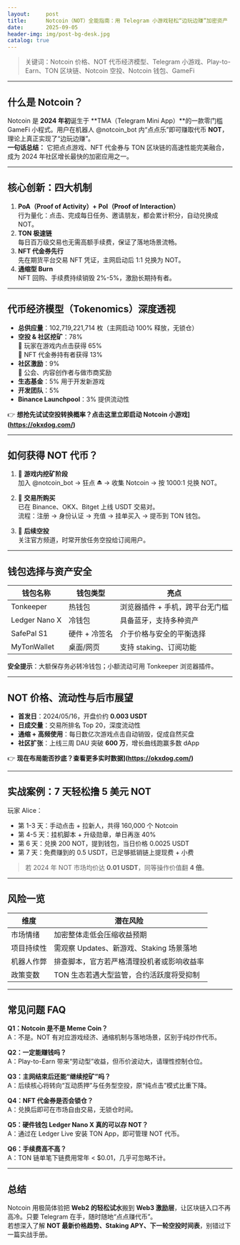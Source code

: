 ```yaml
---
layout:     post
title:      Notcoin（NOT）全能指南：用 Telegram 小游戏轻松“边玩边赚”加密资产
date:       2025-09-05
header-img: img/post-bg-desk.jpg
catalog: true
---
```


> 关键词：Notcoin 价格、NOT 代币经济模型、Telegram 小游戏、Play-to-Earn、TON 区块链、Notcoin 空投、Notcoin 钱包、GameFi

---

## 什么是 Notcoin？

Notcoin 是 **2024 年初**诞生于 **TMA（Telegram Mini App）**的一款零门槛 GameFi 小程式。用户在机器人 @notcoin_bot 内“点点乐”即可赚取代币 **NOT**，理论上真正实现了“边玩边赚”。  
**一句话总结：** 它把点点游戏、NFT 代金券与 TON 区块链的高速性能完美融合，成为 2024 年社区增长最快的加密应用之一。

---

## 核心创新：四大机制

1. **PoA（Proof of Activity）+ PoI（Proof of Interaction）**  
   行为量化：点击、完成每日任务、邀请朋友，都会累计积分，自动兑换成 NOT。
2. **TON 极速链**  
   每日百万级交易也无需高额手续费，保证了落地场景流畅。
3. **NFT 代金券先行**  
   先在期货平台交易 NFT 凭证，主网启动后 1:1 兑换为 NOT。
4. **通缩型 Burn**  
   NFT 回购、手续费持续销毁 2%-5%，激励长期持有者。

---

## 代币经济模型（Tokenomics）深度透视

- **总供应量**：102,719,221,714 枚（主网启动 100% 释放，无锁仓）
- **空投 & 社区挖矿**：78%  
  🔸 玩家在游戏内点击获得 65%  
  🔸 NFT 代金券持有者获得 13%
- **社区激励**：9%  
  🔸 公会、内容创作者与做市商奖励
- **生态基金**：5% 用于开发新游戏
- **开发团队**：5%
- **Binance Launchpool**：3% 提供流动性

👉 **想抢先试试空投转换概率？点击这里立即启动 Notcoin 小游戏](https://okxdog.com/)**

---

## 如何获得 NOT 代币？

1. 🌱 **游戏内挖矿阶段**  
   加入 @notcoin_bot → 狂点 ⏏️ → 收集 Notcoin → 按 1000:1 兑换 NOT。

2. 🛒 **交易所购买**  
   已在 Binance、OKX、Bitget 上线 USDT 交易对。  
   流程：注册 → 身份认证 → 充值 → 挂单买入 → 提币到 TON 钱包。

3. 🎁 **后续空投**  
   关注官方频道，时常开放任务空投给订阅用户。

---

## 钱包选择与资产安全

| 钱包名称 | 钱包类型 | 亮点 |
|---|---|---|
| Tonkeeper | 热钱包 | 浏览器插件 + 手机，跨平台无门槛 |
| Ledger Nano X | 冷钱包 | 具备蓝牙，支持多种资产 |
| SafePal S1 | 硬件 + 冷签名 | 介于价格与安全的平衡选择 |
| MyTonWallet | 桌面/网页 | 支持 staking、订阅功能 |

**安全提示**：大额保存务必转冷钱包；小额流动可用 Tonkeeper 浏览器插件。

---

## NOT 价格、流动性与后市展望

- **首发日**：2024/05/16，开盘价约 **0.003 USDT**  
- **日成交量**：交易所排名 Top 20，深度流动性  
- **通缩 + 高频使用**：每日数亿次游戏点击自动销毁，促成自然买盘  
- **社区扩张**：上线三周 DAU 突破 **600 万**，增长曲线跑赢多数 dApp  

👉 **现在布局能否抄底？查看更多实时数据](https://okxdog.com/)**

---

## 实战案例：7 天轻松撸 5 美元 NOT

玩家 Alice：  
- 第 1-3 天：手动点击 + 拉新人，共得 160,000 个 Notcoin  
- 第 4-5 天：挂机脚本 + 升级勋章，单日再涨 40%  
- 第 6 天：兑换 200 NOT，提到钱包，当日价格 0.0025 USDT  
- 第 7 天：免费赚到的 0.5 USDT，已足够抵销链上提现费 + 小费  

> 若 2024 年 NOT 市场均价达 **0.01 USDT**，同等操作价值翻 **4 倍**。

---

## 风险一览

| 维度 | 潜在风险 |
|---|---|
| 市场情绪 | 加密整体走低会压缩收益预期 |
| 项目持续性 | 需观察 Updates、新游戏、Staking 场景落地 |
| 机器人作弊 | 排查脚本，官方若严格清理投机者或影响收益率 |
| 政策变数 | TON 生态若遇大型监管，合约活跃度将受抑制 |

---

## 常见问题 FAQ

**Q1：Notcoin 是不是 Meme Coin？**  
A：不是。NOT 有对应游戏经济、通缩机制与落地场景，区别于纯炒作代币。

**Q2：一定能赚钱吗？**  
A：Play-to-Earn 带来“劳动型”收益，但币价波动大，请理性控制仓位。

**Q3：主网结束后还能“继续挖矿”吗？**  
A：后续核心将转向“互动质押”与任务型空投，原“纯点击”模式比重下降。

**Q4：NFT 代金券是否会锁仓？**  
A：兑换后即可在市场自由交易，无锁仓时间。

**Q5：硬件钱包 Ledger Nano X 真的可以存 NOT？**  
A：通过在 Ledger Live 安装 TON App，即可管理 NOT 代币。

**Q6：手续费高不高？**  
A：TON 链单笔下链费用常年 < $0.01，几乎可忽略不计。

---

## 总结

Notcoin 用极简体验把 **Web2 的轻松试水**搬到 **Web3 激励层**，让区块链入口不再高冷。只要 Telegram 在手，随时随地“点点赚代币”。  
若想深入了解 **NOT 最新价格趋势、Staking APY、下一轮空投时间表**，别错过下一篇实战手册。
